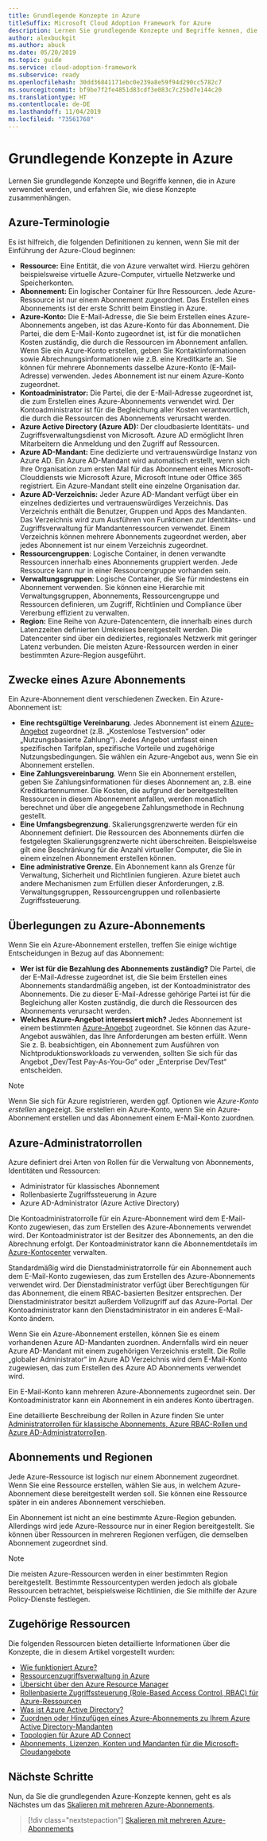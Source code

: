 ```yaml
---
title: Grundlegende Konzepte in Azure
titleSuffix: Microsoft Cloud Adoption Framework for Azure
description: Lernen Sie grundlegende Konzepte und Begriffe kennen, die in Azure verwendet werden, und erfahren Sie, wie diese Konzepte zusammenhängen.
author: alexbuckgit
ms.author: abuck
ms.date: 05/20/2019
ms.topic: guide
ms.service: cloud-adoption-framework
ms.subservice: ready
ms.openlocfilehash: 30dd36841171ebc0e239a8e59f94d290cc5782c7
ms.sourcegitcommit: bf9be7f2fe4851d83cdf3e083c7c25bd7e144c20
ms.translationtype: HT
ms.contentlocale: de-DE
ms.lasthandoff: 11/04/2019
ms.locfileid: "73561768"
---
```

# <a name="azure-fundamental-concepts"></a>Grundlegende Konzepte in Azure

Lernen Sie grundlegende Konzepte und Begriffe kennen, die in Azure verwendet werden, und erfahren Sie, wie diese Konzepte zusammenhängen.

## <a name="azure-terminology"></a>Azure-Terminologie

Es ist hilfreich, die folgenden Definitionen zu kennen, wenn Sie mit der Einführung der Azure-Cloud beginnen:

- **Ressource:** Eine Entität, die von Azure verwaltet wird. Hierzu gehören beispielsweise virtuelle Azure-Computer, virtuelle Netzwerke und Speicherkonten.
- **Abonnement:** Ein logischer Container für Ihre Ressourcen. Jede Azure-Ressource ist nur einem Abonnement zugeordnet. Das Erstellen eines Abonnements ist der erste Schritt beim Einstieg in Azure.
- **Azure-Konto:** Die E-Mail-Adresse, die Sie beim Erstellen eines Azure-Abonnements angeben, ist das Azure-Konto für das Abonnement. Die Partei, die dem E-Mail-Konto zugeordnet ist, ist für die monatlichen Kosten zuständig, die durch die Ressourcen im Abonnement anfallen. Wenn Sie ein Azure-Konto erstellen, geben Sie Kontaktinformationen sowie Abrechnungsinformationen wie z.B. eine Kreditkarte an. Sie können für mehrere Abonnements dasselbe Azure-Konto (E-Mail-Adresse) verwenden. Jedes Abonnement ist nur einem Azure-Konto zugeordnet.
- **Kontoadministrator:** Die Partei, die der E-Mail-Adresse zugeordnet ist, die zum Erstellen eines Azure-Abonnements verwendet wird. Der Kontoadministrator ist für die Begleichung aller Kosten verantwortlich, die durch die Ressourcen des Abonnements verursacht werden.
- **Azure Active Directory (Azure AD):** Der cloudbasierte Identitäts- und Zugriffsverwaltungsdienst von Microsoft. Azure AD ermöglicht Ihren Mitarbeitern die Anmeldung und den Zugriff auf Ressourcen.
- **Azure AD-Mandant:** Eine dedizierte und vertrauenswürdige Instanz von Azure AD. Ein Azure AD-Mandant wird automatisch erstellt, wenn sich Ihre Organisation zum ersten Mal für das Abonnement eines Microsoft-Clouddiensts wie Microsoft Azure, Microsoft Intune oder Office 365 registriert. Ein Azure-Mandant stellt eine einzelne Organisation dar.
- **Azure AD-Verzeichnis:** Jeder Azure AD-Mandant verfügt über ein einzelnes dediziertes und vertrauenswürdiges Verzeichnis. Das Verzeichnis enthält die Benutzer, Gruppen und Apps des Mandanten. Das Verzeichnis wird zum Ausführen von Funktionen zur Identitäts- und Zugriffsverwaltung für Mandantenressourcen verwendet. Einem Verzeichnis können mehrere Abonnements zugeordnet werden, aber jedes Abonnement ist nur einem Verzeichnis zugeordnet.
- **Ressourcengruppen**: Logische Container, in denen verwandte Ressourcen innerhalb eines Abonnements gruppiert werden. Jede Ressource kann nur in einer Ressourcengruppe vorhanden sein.
- **Verwaltungsgruppen**: Logische Container, die Sie für mindestens ein Abonnement verwenden. Sie können eine Hierarchie mit Verwaltungsgruppen, Abonnements, Ressourcengruppe und Ressourcen definieren, um Zugriff, Richtlinien und Compliance über Vererbung effizient zu verwalten.
- **Region:** Eine Reihe von Azure-Datencentern, die innerhalb eines durch Latenzzeiten definierten Umkreises bereitgestellt werden. Die Datencenter sind über ein dediziertes, regionales Netzwerk mit geringer Latenz verbunden. Die meisten Azure-Ressourcen werden in einer bestimmten Azure-Region ausgeführt.

## <a name="azure-subscription-purposes"></a>Zwecke eines Azure Abonnements

Ein Azure-Abonnement dient verschiedenen Zwecken. Ein Azure-Abonnement ist:

- **Eine rechtsgültige Vereinbarung**. Jedes Abonnement ist einem [Azure-Angebot](https://azure.microsoft.com/support/legal/offer-details) zugeordnet (z.B. „Kostenlose Testversion“ oder „Nutzungsbasierte Zahlung“). Jedes Angebot umfasst einen spezifischen Tarifplan, spezifische Vorteile und zugehörige Nutzungsbedingungen. Sie wählen ein Azure-Angebot aus, wenn Sie ein Abonnement erstellen.
- **Eine Zahlungsvereinbarung**. Wenn Sie ein Abonnement erstellen, geben Sie Zahlungsinformationen für dieses Abonnement an, z.B. eine Kreditkartennummer. Die Kosten, die aufgrund der bereitgestellten Ressourcen in diesem Abonnement anfallen, werden monatlich berechnet und über die angegebene Zahlungsmethode in Rechnung gestellt.
- **Eine Umfangsbegrenzung**. Skalierungsgrenzwerte werden für ein Abonnement definiert. Die Ressourcen des Abonnements dürfen die festgelegten Skalierungsgrenzwerte nicht überschreiten. Beispielsweise gilt eine Beschränkung für die Anzahl virtueller Computer, die Sie in einem einzelnen Abonnement erstellen können.
- **Eine administrative Grenze**. Ein Abonnement kann als Grenze für Verwaltung, Sicherheit und Richtlinien fungieren. Azure bietet auch andere Mechanismen zum Erfüllen dieser Anforderungen, z.B. Verwaltungsgruppen, Ressourcengruppen und rollenbasierte Zugriffssteuerung.

## <a name="azure-subscription-considerations"></a>Überlegungen zu Azure-Abonnements

Wenn Sie ein Azure-Abonnement erstellen, treffen Sie einige wichtige Entscheidungen in Bezug auf das Abonnement:

- **Wer ist für die Bezahlung des Abonnements zuständig?** Die Partei, die der E-Mail-Adresse zugeordnet ist, die Sie beim Erstellen eines Abonnements standardmäßig angeben, ist der Kontoadministrator des Abonnements. Die zu dieser E-Mail-Adresse gehörige Partei ist für die Begleichung aller Kosten zuständig, die durch die Ressourcen des Abonnements verursacht werden.
- **Welches Azure-Angebot interessiert mich?** Jedes Abonnement ist einem bestimmten [Azure-Angebot](https://azure.microsoft.com/support/legal/offer-details) zugeordnet. Sie können das Azure-Angebot auswählen, das Ihre Anforderungen am besten erfüllt. Wenn Sie z. B. beabsichtigen, ein Abonnement zum Ausführen von Nichtproduktionsworkloads zu verwenden, sollten Sie sich für das Angebot „Dev/Test Pay-As-You-Go“ oder „Enterprise Dev/Test“ entscheiden.

> [!NOTE]
> Wenn Sie sich für Azure registrieren, werden ggf. Optionen wie *Azure-Konto erstellen* angezeigt. Sie erstellen ein Azure-Konto, wenn Sie ein Azure-Abonnement erstellen und das Abonnement einem E-Mail-Konto zuordnen.

## <a name="azure-administrative-roles"></a>Azure-Administratorrollen

Azure definiert drei Arten von Rollen für die Verwaltung von Abonnements, Identitäten und Ressourcen:

- Administrator für klassisches Abonnement
- Rollenbasierte Zugriffssteuerung in Azure
- Azure AD-Administrator (Azure Active Directory)

Die Kontoadministratorrolle für ein Azure-Abonnement wird dem E-Mail-Konto zugewiesen, das zum Erstellen des Azure-Abonnements verwendet wird. Der Kontoadministrator ist der Besitzer des Abonnements, an den die Abrechnung erfolgt. Der Kontoadministrator kann die Abonnementdetails im [Azure-Kontocenter](https://account.azure.com/Subscriptions) verwalten.

Standardmäßig wird die Dienstadministratorrolle für ein Abonnement auch dem E-Mail-Konto zugewiesen, das zum Erstellen des Azure-Abonnements verwendet wird. Der Dienstadministrator verfügt über Berechtigungen für das Abonnement, die einem RBAC-basierten Besitzer entsprechen. Der Dienstadministrator besitzt außerdem Vollzugriff auf das Azure-Portal. Der Kontoadministrator kann den Dienstadministrator in ein anderes E-Mail-Konto ändern.

Wenn Sie ein Azure-Abonnement erstellen, können Sie es einem vorhandenen Azure AD-Mandanten zuordnen. Andernfalls wird ein neuer Azure AD-Mandant mit einem zugehörigen Verzeichnis erstellt. Die Rolle „globaler Administrator“ im Azure AD Verzeichnis wird dem E-Mail-Konto zugewiesen, das zum Erstellen des Azure AD Abonnements verwendet wird.

Ein E-Mail-Konto kann mehreren Azure-Abonnements zugeordnet sein. Der Kontoadministrator kann ein Abonnement in ein anderes Konto übertragen.

Eine detaillierte Beschreibung der Rollen in Azure finden Sie unter [Administratorrollen für klassische Abonnements, Azure RBAC-Rollen und Azure AD-Administratorrollen](https://docs.microsoft.com/azure/role-based-access-control/rbac-and-directory-admin-roles).

## <a name="subscriptions-and-regions"></a>Abonnements und Regionen

Jede Azure-Ressource ist logisch nur einem Abonnement zugeordnet. Wenn Sie eine Ressource erstellen, wählen Sie aus, in welchem Azure-Abonnement diese bereitgestellt werden soll. Sie können eine Ressource später in ein anderes Abonnement verschieben.

Ein Abonnement ist nicht an eine bestimmte Azure-Region gebunden. Allerdings wird jede Azure-Ressource nur in einer Region bereitgestellt. Sie können über Ressourcen in mehreren Regionen verfügen, die demselben Abonnement zugeordnet sind.

> [!NOTE]
> Die meisten Azure-Ressourcen werden in einer bestimmten Region bereitgestellt. Bestimmte Ressourcentypen werden jedoch als globale Ressourcen betrachtet, beispielsweise Richtlinien, die Sie mithilfe der Azure Policy-Dienste festlegen.

## <a name="related-resources"></a>Zugehörige Ressourcen

Die folgenden Ressourcen bieten detaillierte Informationen über die Konzepte, die in diesem Artikel vorgestellt wurden:

- [Wie funktioniert Azure?](../../getting-started/what-is-azure.md)
- [Ressourcenzugriffsverwaltung in Azure](../../govern/resource-consistency/resource-access-management.md)
- [Übersicht über den Azure Resource Manager](https://docs.microsoft.com/azure/azure-resource-manager/resource-group-overview)
- [Rollenbasierte Zugriffssteuerung (Role-Based Access Control, RBAC) für Azure-Ressourcen](https://docs.microsoft.com/azure/role-based-access-control/overview)
- [Was ist Azure Active Directory?](https://docs.microsoft.com/azure/active-directory/fundamentals/active-directory-whatis)
- [Zuordnen oder Hinzufügen eines Azure-Abonnements zu Ihrem Azure Active Directory-Mandanten](https://docs.microsoft.com/azure/active-directory/fundamentals/active-directory-how-subscriptions-associated-directory)
- [Topologien für Azure AD Connect](https://docs.microsoft.com/azure/active-directory/hybrid/plan-connect-topologies)
- [Abonnements, Lizenzen, Konten und Mandanten für die Microsoft-Cloudangebote](https://docs.microsoft.com/office365/enterprise/subscriptions-licenses-accounts-and-tenants-for-microsoft-cloud-offerings)

## <a name="next-steps"></a>Nächste Schritte

Nun, da Sie die grundlegenden Azure-Konzepte kennen, geht es als Nächstes um das [Skalieren mit mehreren Azure-Abonnements](../azure-best-practices/scaling-subscriptions.md).

> [!div class="nextstepaction"]
> [Skalieren mit mehreren Azure-Abonnements](../azure-best-practices/scaling-subscriptions.md)
